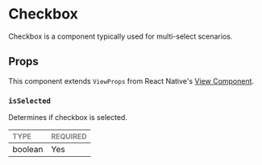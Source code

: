 # Checkbox

Checkbox is a component typically used for multi-select scenarios.

## Props

This component extends `ViewProps` from React Native's [View Component](https://reactnative.dev/docs/view).

### `isSelected`

Determines if checkbox is selected.

| <span style="color:gray;font-size:14px">TYPE</span> | <span style="color:gray;font-size:14px">REQUIRED</span> |
| :-------------------------------------------------- | :------------------------------------------------------ |
| boolean                                             | Yes                                                     |
